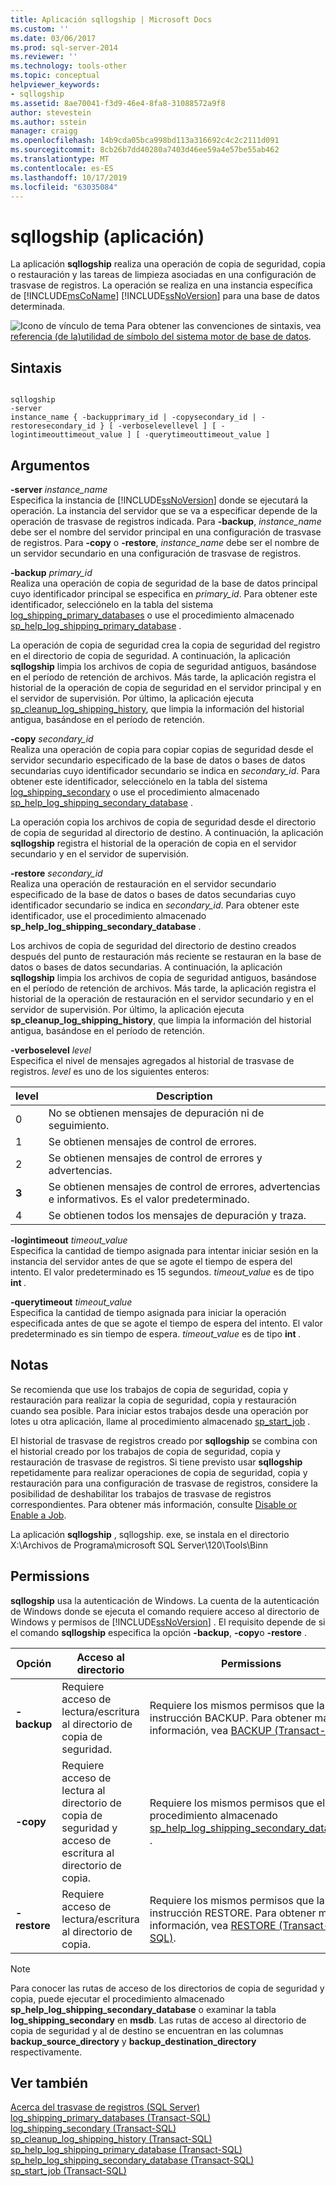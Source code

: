 ```yaml
---
title: Aplicación sqllogship | Microsoft Docs
ms.custom: ''
ms.date: 03/06/2017
ms.prod: sql-server-2014
ms.reviewer: ''
ms.technology: tools-other
ms.topic: conceptual
helpviewer_keywords:
- sqllogship
ms.assetid: 8ae70041-f3d9-46e4-8fa8-31088572a9f8
author: stevestein
ms.author: sstein
manager: craigg
ms.openlocfilehash: 14b9cda05bca998bd113a316692c4c2c2111d091
ms.sourcegitcommit: 8cb26b7dd40280a7403d46ee59a4e57be55ab462
ms.translationtype: MT
ms.contentlocale: es-ES
ms.lasthandoff: 10/17/2019
ms.locfileid: "63035084"
---
```

# <a name="sqllogship-application"></a>sqllogship (aplicación)
  La aplicación **sqllogship** realiza una operación de copia de seguridad, copia o restauración y las tareas de limpieza asociadas en una configuración de trasvase de registros. La operación se realiza en una instancia específica de [!INCLUDE[msCoName](../includes/msconame-md.md)] [!INCLUDE[ssNoVersion](../includes/ssnoversion-md.md)] para una base de datos determinada.  
  
 ![Icono de vínculo de tema](../../2014/database-engine/media/topic-link.gif "Icono de vínculo de tema") Para obtener las convenciones de sintaxis, vea [referencia &#40;de la&#41;utilidad de símbolo del sistema motor de base de datos](../tools/command-prompt-utility-reference-database-engine.md).  
  
## <a name="syntax"></a>Sintaxis  
  
```  
  
sqllogship  
-server  
instance_name { -backupprimary_id | -copysecondary_id | -restoresecondary_id } [ -verboselevellevel ] [ -logintimeouttimeout_value ] [ -querytimeouttimeout_value ]  
```  
  
## <a name="arguments"></a>Argumentos  
 **-server** _instance_name_  
 Especifica la instancia de [!INCLUDE[ssNoVersion](../includes/ssnoversion-md.md)] donde se ejecutará la operación. La instancia del servidor que se va a especificar depende de la operación de trasvase de registros indicada. Para **-backup**, *instance_name* debe ser el nombre del servidor principal en una configuración de trasvase de registros. Para **-copy** o **-restore**, *instance_name* debe ser el nombre de un servidor secundario en una configuración de trasvase de registros.  
  
 **-backup** _primary_id_  
 Realiza una operación de copia de seguridad de la base de datos principal cuyo identificador principal se especifica en *primary_id*. Para obtener este identificador, selecciónelo en la tabla del sistema [log_shipping_primary_databases](/sql/relational-databases/system-tables/log-shipping-primary-databases-transact-sql) o use el procedimiento almacenado [sp_help_log_shipping_primary_database](/sql/relational-databases/system-stored-procedures/sp-help-log-shipping-primary-database-transact-sql) .  
  
 La operación de copia de seguridad crea la copia de seguridad del registro en el directorio de copia de seguridad. A continuación, la aplicación **sqllogship** limpia los archivos de copia de seguridad antiguos, basándose en el período de retención de archivos. Más tarde, la aplicación registra el historial de la operación de copia de seguridad en el servidor principal y en el servidor de supervisión. Por último, la aplicación ejecuta [sp_cleanup_log_shipping_history](/sql/relational-databases/system-stored-procedures/sp-cleanup-log-shipping-history-transact-sql), que limpia la información del historial antigua, basándose en el período de retención.  
  
 **-copy** _secondary_id_  
 Realiza una operación de copia para copiar copias de seguridad desde el servidor secundario especificado de la base de datos o bases de datos secundarias cuyo identificador secundario se indica en *secondary_id*. Para obtener este identificador, selecciónelo en la tabla del sistema [log_shipping_secondary](/sql/relational-databases/system-tables/log-shipping-secondary-transact-sql) o use el procedimiento almacenado [sp_help_log_shipping_secondary_database](/sql/relational-databases/system-stored-procedures/sp-help-log-shipping-secondary-database-transact-sql) .  
  
 La operación copia los archivos de copia de seguridad desde el directorio de copia de seguridad al directorio de destino. A continuación, la aplicación **sqllogship** registra el historial de la operación de copia en el servidor secundario y en el servidor de supervisión.  
  
 **-restore** _secondary_id_  
 Realiza una operación de restauración en el servidor secundario especificado de la base de datos o bases de datos secundarias cuyo identificador secundario se indica en *secondary_id*. Para obtener este identificador, use el procedimiento almacenado **sp_help_log_shipping_secondary_database** .  
  
 Los archivos de copia de seguridad del directorio de destino creados después del punto de restauración más reciente se restauran en la base de datos o bases de datos secundarias. A continuación, la aplicación **sqllogship** limpia los archivos de copia de seguridad antiguos, basándose en el período de retención de archivos. Más tarde, la aplicación registra el historial de la operación de restauración en el servidor secundario y en el servidor de supervisión. Por último, la aplicación ejecuta **sp_cleanup_log_shipping_history**, que limpia la información del historial antigua, basándose en el período de retención.  
  
 **-verboselevel** _level_  
 Especifica el nivel de mensajes agregados al historial de trasvase de registros. *level* es uno de los siguientes enteros:  
  
|level|Description|  
|-----------|-----------------|  
|0|No se obtienen mensajes de depuración ni de seguimiento.|  
|1|Se obtienen mensajes de control de errores.|  
|2|Se obtienen mensajes de control de errores y advertencias.|  
|**3**|Se obtienen mensajes de control de errores, advertencias e informativos. Es el valor predeterminado.|  
|4|Se obtienen todos los mensajes de depuración y traza.|  
  
 **-logintimeout** _timeout_value_  
 Especifica la cantidad de tiempo asignada para intentar iniciar sesión en la instancia del servidor antes de que se agote el tiempo de espera del intento. El valor predeterminado es 15 segundos. *timeout_value* es de tipo **int** _._  
  
 **-querytimeout** _timeout_value_  
 Especifica la cantidad de tiempo asignada para iniciar la operación especificada antes de que se agote el tiempo de espera del intento. El valor predeterminado es sin tiempo de espera. *timeout_value* es de tipo **int** _._  
  
## <a name="remarks"></a>Notas  
 Se recomienda que use los trabajos de copia de seguridad, copia y restauración para realizar la copia de seguridad, copia y restauración cuando sea posible. Para iniciar estos trabajos desde una operación por lotes u otra aplicación, llame al procedimiento almacenado [sp_start_job](/sql/relational-databases/system-stored-procedures/sp-start-job-transact-sql) .  
  
 El historial de trasvase de registros creado por **sqllogship** se combina con el historial creado por los trabajos de copia de seguridad, copia y restauración de trasvase de registros. Si tiene previsto usar **sqllogship** repetidamente para realizar operaciones de copia de seguridad, copia y restauración para una configuración de trasvase de registros, considere la posibilidad de deshabilitar los trabajos de trasvase de registros correspondientes. Para obtener más información, consulte [Disable or Enable a Job](../ssms/agent/disable-or-enable-a-job.md).  
  
 La aplicación **sqllogship** , sqllogship. exe, se instala en el directorio X:\Archivos de Programa\microsoft SQL Server\120\Tools\Binn  
  
## <a name="permissions"></a>Permissions  
 **sqllogship** usa la autenticación de Windows. La cuenta de la autenticación de Windows donde se ejecuta el comando requiere acceso al directorio de Windows y permisos de [!INCLUDE[ssNoVersion](../includes/ssnoversion-md.md)] . El requisito depende de si el comando **sqllogship** especifica la opción **-backup**, **-copy**o **-restore** .  
  
|Opción|Acceso al directorio|Permissions|  
|------------|----------------------|-----------------|  
|**-backup**|Requiere acceso de lectura/escritura al directorio de copia de seguridad.|Requiere los mismos permisos que la instrucción BACKUP. Para obtener más información, vea [BACKUP &#40;Transact-SQL&#41;](/sql/t-sql/statements/backup-transact-sql).|  
|**-copy**|Requiere acceso de lectura al directorio de copia de seguridad y acceso de escritura al directorio de copia.|Requiere los mismos permisos que el procedimiento almacenado [sp_help_log_shipping_secondary_database](/sql/relational-databases/system-stored-procedures/sp-help-log-shipping-secondary-database-transact-sql) .|  
|**-restore**|Requiere acceso de lectura/escritura al directorio de copia.|Requiere los mismos permisos que la instrucción RESTORE. Para obtener más información, vea [RESTORE &#40;Transact-SQL&#41;](/sql/t-sql/statements/restore-statements-transact-sql).|  
  
> [!NOTE]  
>  Para conocer las rutas de acceso de los directorios de copia de seguridad y copia, puede ejecutar el procedimiento almacenado **sp_help_log_shipping_secondary_database** o examinar la tabla **log_shipping_secondary** en **msdb**. Las rutas de acceso al directorio de copia de seguridad y al de destino se encuentran en las columnas **backup_source_directory** y **backup_destination_directory** respectivamente.  
  
## <a name="see-also"></a>Ver también  
 [Acerca del trasvase de registros &#40;SQL Server&#41;](../database-engine/log-shipping/about-log-shipping-sql-server.md)   
 [log_shipping_primary_databases &#40;Transact-SQL&#41;](/sql/relational-databases/system-tables/log-shipping-primary-databases-transact-sql)   
 [log_shipping_secondary &#40;Transact-SQL&#41;](/sql/relational-databases/system-tables/log-shipping-secondary-transact-sql)   
 [sp_cleanup_log_shipping_history &#40;Transact-SQL&#41;](/sql/relational-databases/system-stored-procedures/sp-cleanup-log-shipping-history-transact-sql)   
 [sp_help_log_shipping_primary_database &#40;Transact-SQL&#41;](/sql/relational-databases/system-stored-procedures/sp-help-log-shipping-primary-database-transact-sql)   
 [sp_help_log_shipping_secondary_database &#40;Transact-SQL&#41;](/sql/relational-databases/system-stored-procedures/sp-help-log-shipping-secondary-database-transact-sql)   
 [sp_start_job &#40;Transact-SQL&#41;](/sql/relational-databases/system-stored-procedures/sp-start-job-transact-sql)  
  
  

